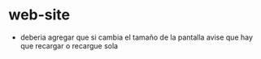 # web-site

* deberia agregar que si cambia el tamaño de la pantalla avise que hay que recargar o recargue sola
